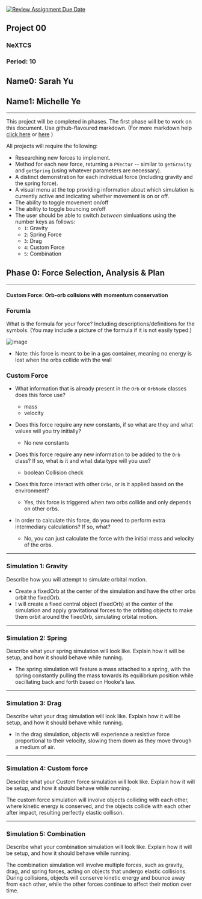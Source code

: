 [![Review Assignment Due Date](https://classroom.github.com/assets/deadline-readme-button-22041afd0340ce965d47ae6ef1cefeee28c7c493a6346c4f15d667ab976d596c.svg)](https://classroom.github.com/a/gbHItYk9)
## Project 00
### NeXTCS
### Period: 10
## Name0: Sarah Yu
## Name1: Michelle Ye
---

This project will be completed in phases. The first phase will be to work on this document. Use github-flavoured markdown. (For more markdown help [click here](https://github.com/adam-p/markdown-here/wiki/Markdown-Cheatsheet) or [here](https://docs.github.com/en/get-started/writing-on-github/getting-started-with-writing-and-formatting-on-github/basic-writing-and-formatting-syntax) )

All projects will require the following:
- Researching new forces to implement.
- Method for each new force, returning a `PVector`  -- similar to `getGravity` and `getSpring` (using whatever parameters are necessary).
- A distinct demonstration for each individual force (including gravity and the spring force).
- A visual menu at the top providing information about which simulation is currently active and indicating whether movement is on or off.
- The ability to toggle movement on/off
- The ability to toggle bouncing on/off
- The user should be able to switch _between_ simluations using the number keys as follows:
  - `1`: Gravity
  - `2`: Spring Force
  - `3`: Drag
  - `4`: Custom Force
  - `5`: Combination


## Phase 0: Force Selection, Analysis & Plan
---------- 

#### Custom Force: Orb-orb collsions with momentum conservation

### Forumla
What is the formula for your force? Including descriptions/definitions for the symbols. (You may include a picture of the formula if it is not easily typed.)

![image](https://github.com/user-attachments/assets/07aa6eb2-9f86-4543-86c6-bbc7baa8aca5)

- Note: this force is meant to be in a gas container, meaning no energy is lost when the orbs collide with the wall

### Custom Force
- What information that is already present in the `Orb` or `OrbNode` classes does this force use?
  - mass
  - velocity

- Does this force require any new constants, if so what are they and what values will you try initially?
  - No new constants

- Does this force require any new information to be added to the `Orb` class? If so, what is it and what data type will you use?
  - boolean Collision check

- Does this force interact with other `Orbs`, or is it applied based on the environment?
  - Yes, this force is triggered when two orbs collide and only depends on other orbs. 

- In order to calculate this force, do you need to perform extra intermediary calculations? If so, what?
  - No, you can just calculate the force with the initial mass and velocity of the orbs.

--- 

### Simulation 1: Gravity
Describe how you will attempt to simulate orbital motion.
- Create a fixedOrb at the center of the simulation and have the other orbs orbit the fixedOrb.
- I will create a fixed central object (fixedOrb) at the center of the simulation and apply gravitational forces to the orbiting objects to make them orbit around the fixedOrb, simulating orbital motion.

--- 

### Simulation 2: Spring
Describe what your spring simulation will look like. Explain how it will be setup, and how it should behave while running.

- The spring simulation will feature a mass attached to a spring, with the spring constantly pulling the mass towards its equilibrium position while oscillating back and forth based on Hooke's law.

--- 

### Simulation 3: Drag
Describe what your drag simulation will look like. Explain how it will be setup, and how it should behave while running.

- In the drag simulation, objects will experience a resistive force proportional to their velocity, slowing them down as they move through a medium of air.
--- 

### Simulation 4: Custom force
Describe what your Custom force simulation will look like. Explain how it will be setup, and how it should behave while running.

The custom force simulation will involve objects colliding with each other, where kinetic energy is conserved, and the objects collide with each other after impact, resulting perfectly elastic collison.

--- 

### Simulation 5: Combination
Describe what your combination simulation will look like. Explain how it will be setup, and how it should behave while running.

The combination simulation will involve multiple forces, such as gravity, drag, and spring forces, acting on objects that undergo elastic collisions. During collisions, objects will conserve kinetic energy and bounce away from each other, while the other forces continue to affect their motion over time.

